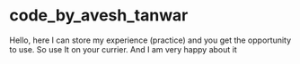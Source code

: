 # code_by_avesh_tanwar
Hello, here I can store my experience (practice) and you get the opportunity to use. So use It on your currier. And I am very happy about it
